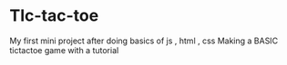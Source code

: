 # TIc-tac-toe
My first mini project after doing basics of js , html , css 
Making a BASIC tictactoe game with a tutorial 
